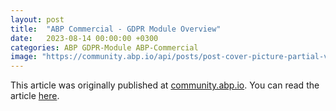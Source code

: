```yaml
---
layout: post
title:  "ABP Commercial - GDPR Module Overview"
date:   2023-08-14 00:00:00 +0300
categories: ABP GDPR-Module ABP-Commercial
image: "https://community.abp.io/api/posts/post-cover-picture-partial-view/3a0d0565-43b4-75c3-2f1f-89ca0d670c16"
---
```


This article was originally published at [community.abp.io](https://community.abp.io/). You can read the article [here](https://community.abp.io/posts/abp-commercial-gdpr-module-overview-kvmsm3ku).
